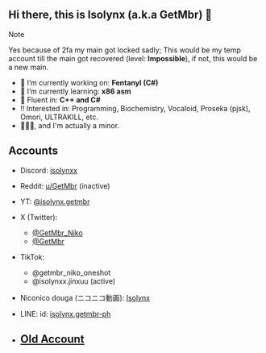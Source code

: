 ## Hi there, this is Isolynx (a.k.a GetMbr) 👋

> [!NOTE]
> Yes because of 2fa my main got locked sadly; This would be my temp account till the main got recovered (level: **Impossible**), if not, this would be a new main.

- 🔭 I’m currently working on: **Fentanyl (C#)** 
- 🌱 I’m currently learning: **x86 asm**
- 🙌 Fluent in: **C++ and C#**
- ‼️ Interested in: Programming, Biochemistry, Vocaloid, Proseka (pjsk), Omori, ULTRAKILL, etc.
- 📍🇵🇭, and I'm actually a minor.

## Accounts
- Discord: [isolynxx](https://discord.gg/kUqydvYS)
- Reddit: [u/GetMbr](https://reddit.com/u/GetMbr) (inactive)
- YT: [@isolynx.getmbr](https://youtube.com/@isolynx.getmbr) 
- X (Twitter):
   - [@GetMbr_Niko](https://x.com/@GetMbr_Niko)
   - [@GetMbr](https://x.com/@GetMbr)
- TikTok:
   - @getmbr_niko_oneshot
   - @isolynxx.jinxuu (active)
- Niconico douga (ニコニコ動画): [Isolynx](https://www.nicovideo.jp/user/141997527)
- LINE: id: [isolynx.getmbr-ph](https://line.me/ti/p/Y_Mbp9kQ6s)
  
- ## [Old Account](https://github.com/GetMbr)
  
